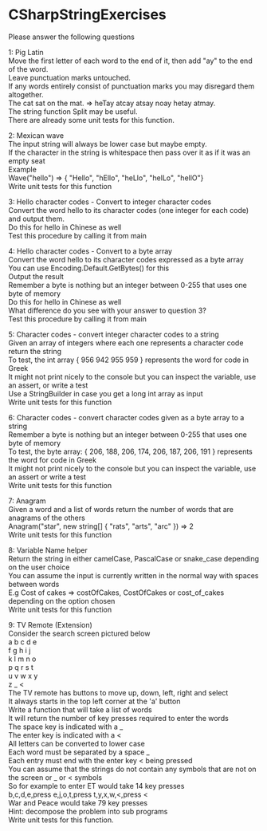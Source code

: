 # CSharpStringExercises

Please answer the following questions</br>

1: Pig Latin</br>
Move the first letter of each word to the end of it, then add "ay" to the end of the word.</br> 
Leave punctuation marks untouched.</br>
If any words entirely consist of punctuation marks you may disregard them altogether.</br>
The cat sat on the mat. => heTay atcay atsay noay hetay atmay.</br>
The string function Split may be useful.</br>
There are already some unit tests for this function.</br>	

2: Mexican wave</br>
The input string will always be lower case but maybe empty.</br>
If the character in the string is whitespace then pass over it as if it was an empty seat</br>
Example</br>
Wave("hello") => { "Hello", "hEllo", "heLlo", "helLo", "hellO"}</br>
Write unit tests for this function</br>

3: Hello character codes - Convert to integer character codes</br>
Convert the word hello to its character codes (one integer for each code) and output them.</br>
Do this for hello in Chinese as well</br>
Test this procedure by calling it from main</br>
		
4: Hello character codes - Convert to a byte array</br>
Convert the word hello to its character codes expressed as a byte array</br>
You can use Encoding.Default.GetBytes() for this</br>
Output the result</br>
Remember a byte is nothing but an integer between 0-255 that uses one byte of memory</br>
Do this for hello in Chinese as well</br>
What difference do you see with your answer to question 3?</br>
Test this procedure by calling it from main</br>

5: Character codes - convert integer character codes to a string</br>
Given an array of integers where each one represents a character code return the string</br>
To test, the int array { 956 942 955 959 } represents the word for code in Greek</br>
It might not print nicely to the console but you can inspect the variable, use an assert, or write a test</br>
Use a StringBuilder in case you get a long int array as input</br>
Write unit tests for this function</br>

6: Character codes - convert character codes given as a byte array to a string</br>
Remember a byte is nothing but an integer between 0-255 that uses one byte of memory</br>
To test, the byte array: { 206, 188, 206, 174, 206, 187, 206, 191 } represents the word for code in Greek</br>
It might not print nicely to the console but you can inspect the variable, use an assert or write a test</br>
Write unit tests for this function</br>

7: Anagram</br>
Given a word and a list of words return the number of words that are anagrams of the others</br>
Anagram("star", new string[] { "rats", "arts", "arc" }) => 2</br>
Write unit tests for this function</br>

8: Variable Name helper</br>
Return the string in either camelCase, PascalCase or snake_case depending on the user choice</br>
You can assume the input is currently written in the normal way with spaces between words</br>
E.g Cost of cakes => costOfCakes, CostOfCakes or cost_of_cakes depending on the option chosen</br>
Write unit tests for this function</br>

9: TV Remote (Extension)</br>
Consider the search screen pictured below</br>
a b c d e</br>
f g h i j</br>
k l m n o</br>
p q r s t</br>
u v w x y</br>
z _ <</br>
The TV remote has buttons to move up, down, left, right and select</br>
It always starts in the top left corner at the 'a' button</br>
Write a function that will take a list of words</br>
It will return the number of key presses required to enter the words</br>
The space key is indicated with a _</br>
The enter key is indicated with a <</br>
All letters can be converted to lower case</br> 
Each word must be separated by a space _</br>
Each entry must end with the enter key < being pressed</br>
You can assume that the strings do not contain any symbols that are not on the screen or _ or < symbols</br>
So for example to enter ET would take 14 key presses</br>
b,c,d,e,press e,j,o,t,press t,y,x,w,<,press <</br>
War and Peace would take 79 key presses</br>
Hint: decompose the problem into sub programs</br>
Write unit tests for this function.</br> 

